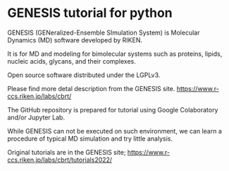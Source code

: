# GENESIS tutorial for python 
GENESIS (GENeralized-Ensemble SImulation System) is Molecular Dynamics (MD) software developed by RIKEN. 

It is for MD and modeling for bimolecular systems such as proteins, lipids, nucleic acids, glycans, and their complexes.

Open source software distributed under the LGPLv3.

Please find more detal description from the GENESIS site.
https://www.r-ccs.riken.jp/labs/cbrt/


The GitHub repository is prepared for tutorial using Google Colaboratory and/or Jupyter Lab.

While GENESIS can not be executed on such environment, we can learn a procedure of typical MD simulation and try little analysis.

Original tutorials are in the GENESIS site;  https://www.r-ccs.riken.jp/labs/cbrt/tutorials2022/
